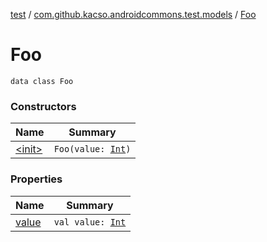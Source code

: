 [test](../../index.md) / [com.github.kacso.androidcommons.test.models](../index.md) / [Foo](./index.md)

# Foo

`data class Foo`

### Constructors

| Name | Summary |
|---|---|
| [&lt;init&gt;](-init-.md) | `Foo(value: `[`Int`](https://kotlinlang.org/api/latest/jvm/stdlib/kotlin/-int/index.html)`)` |

### Properties

| Name | Summary |
|---|---|
| [value](value.md) | `val value: `[`Int`](https://kotlinlang.org/api/latest/jvm/stdlib/kotlin/-int/index.html) |
